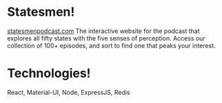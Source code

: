 # Statesmen!
<a href="http://statesmenpodcast.com">statesmenpodcast.com</a>
The interactive website for the podcast that explores all fifty states with the five senses of perception.
Access our collection of 100+ episodes, and sort to find one that peaks your interest.

# Technologies!
React, Material-UI, Node, ExpressJS, Redis
